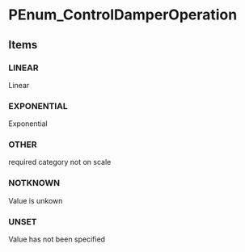 # PEnum_ControlDamperOperation
<!-- end of short definition -->

## Items

### LINEAR
Linear

### EXPONENTIAL
Exponential

### OTHER
required category not on scale

### NOTKNOWN
Value is unkown

### UNSET
Value has not been specified
